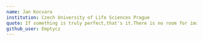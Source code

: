```yaml
---
name: Jan Kocvara
institution: Czech University of Life Sciences Prague
quote: If something is truly perfect,that's it.There is no room for imagination, intelligence, improvement.
github_user: Emptycz
---
```

